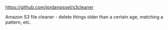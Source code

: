 https://github.com/jordansissel/s3cleaner

Amazon S3 file cleaner - delete things older than a certain age, matching a pattern, etc.
